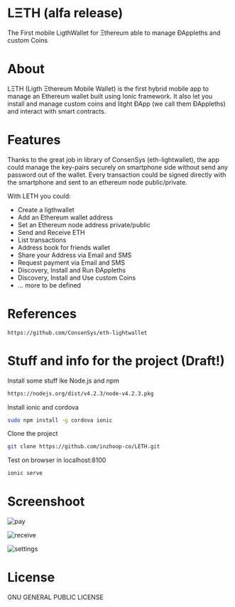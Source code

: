 # LΞTH (alfa release)
The First mobile LigthWallet for Ξthereum able to manage ÐAppleths and custom Coins

# About
LΞTH (Ligth Ξthereum Mobile Wallet) is the first hybrid mobile app to manage an Ethereum wallet built using Ionic framework.
It also let you install and manage custom coins and litght ÐApp (we call them ÐAppleths) and interact with smart contracts.

# Features
Thanks to the great job in library of ConsenSys (eth-lightwallet), the app could manage the key-pairs securely on smartphone side without send any password out of the wallet.
Every transaction could be signed directly with the smartphone and sent to an ethereum node public/private.

With LETH you could:

- Create a ligthwallet 
- Add an Ethereum wallet address
- Set an Ethereum node address private/public
- Send and Receive ETH
- List transactions
- Address book for friends wallet
- Share your Address via Email and SMS
- Request payment via Email and SMS 
- Discovery, Install and Run ÐAppleths
- Discovery, Install and Use custom Coins
- ... more to be defined

# References
```
https://github.com/ConsenSys/eth-lightwallet
```

# Stuff and info for the project (Draft!)

Install some stuff lke Node.js and npm  
```bash
https://nodejs.org/dist/v4.2.3/node-v4.2.3.pkg
```

Install ionic and cordova
```bash
sudo npm install -g cordova ionic
```

Clone the project
```bash
git clone https://github.com/inzhoop-co/LETH.git
```

Test on browser in localhost:8100
```bash
ionic serve
```

# Screenshoot
![pay](https://github.com/inzhoop-co/LETH/blob/master/resources/screenshot/Pay.PNG)

![receive](https://github.com/inzhoop-co/LETH/blob/master/resources/screenshot/Receive.PNG)

![settings](https://github.com/inzhoop-co/LETH/blob/master/resources/screenshot/Settings.PNG)

# License
 GNU GENERAL PUBLIC LICENSE
